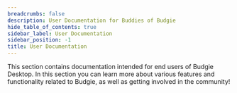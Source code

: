 ```yaml
---
breadcrumbs: false
description: User Documentation for Buddies of Budgie
hide_table_of_contents: true
sidebar_label: User Documentation
sidebar_position: -1
title: User Documentation
---
```


This section contains documentation intended for end users of Budgie Desktop. In this section you can learn more about various features and functionality related to Budgie, as well as getting involved in the community!
